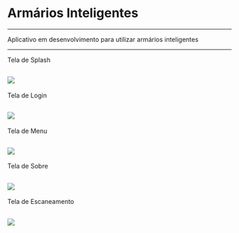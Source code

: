 Armários Inteligentes
===============================================

--------------------

Aplicativo em desenvolvimento para utilizar armários inteligentes

 --------------------
 
 Tela de Splash
 
 ![](https://github.com/jacksonn455/armarios_inteligentes/blob/master/Splash.png)
--------------------
 Tela de Login
 
 ![](https://github.com/jacksonn455/armarios_inteligentes/blob/master/login.png)
--------------------
  
 Tela de Menu
 
 ![](https://github.com/jacksonn455/armarios_inteligentes/blob/master/menu.png)
--------------------

 Tela de Sobre
 
 ![](https://github.com/jacksonn455/armarios_inteligentes/blob/master/Sobre%203.png)
--------------------
 
 Tela de Escaneamento
 
 ![](https://github.com/jacksonn455/armarios_inteligentes/blob/master/QR%20Code.png)
--------------------
